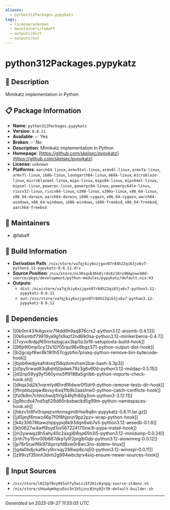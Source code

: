 ```yaml
---
aliases:
  - python312Packages.pypykatz
tags:
  - license/unknown
  - maintainers/fabaff
  - outputs/dist
  - outputs/out
---
```


# python312Packages.pypykatz

## 📝 Description

Mimikatz implementation in Python

## 📋 Package Information

- **Name**: `python312Packages.pypykatz`
- **Version**: `0.6.11`
- **Available**: ✅ Yes
- **Broken**: ✅ No
- **Description**: Mimikatz implementation in Python
- **Homepage**: [https://github.com/skelsec/pypykatz](https://github.com/skelsec/pypykatz)
- **License**: `unknown`
- **Platforms**: `aarch64-linux`, `armv5tel-linux`, `armv6l-linux`, `armv7a-linux`, `armv7l-linux`, `i686-linux`, `loongarch64-linux`, `m68k-linux`, `microblaze-linux`, `microblazeel-linux`, `mips-linux`, `mips64-linux`, `mips64el-linux`, `mipsel-linux`, `powerpc-linux`, `powerpc64-linux`, `powerpc64le-linux`, `riscv32-linux`, `riscv64-linux`, `s390-linux`, `s390x-linux`, `x86_64-linux`, `x86_64-darwin`, `aarch64-darwin`, `i686-cygwin`, `x86_64-cygwin`, `aarch64-windows`, `x86_64-windows`, `i686-windows`, `i686-freebsd`, `x86_64-freebsd`, `aarch64-freebsd`
## 👥 Maintainers

- @fabaff


## 🔧 Build Information

- **Derivation Path**: `/nix/store/va7qjkiy6xzjgxn97r84h22qi63jx6v7-python3.12-pypykatz-0.6.11.drv`
- **Source Position**: `/nix/store/ns30sqxb36k8jrds8z18rv96bpnwc60d-source/pkgs/development/python-modules/pypykatz/default.nix:43`
- **Outputs**:
  - `dist`:  `/nix/store/va7qjkiy6xzjgxn97r84h22qi63jx6v7-python3.12-pypykatz-0.6.11`
  - `out`:  `/nix/store/va7qjkiy6xzjgxn97r84h22qi63jx6v7-python3.12-pypykatz-0.6.11`

## 🔗 Dependencies

- [[0b0nr431k4gxxvr7f4dd9h9aq876crx2-python3.12-aiosmb-0.4.13]]
- [[0k6xmblf79819ya9g1s9azf2nd8lk0sa-python3.12-minikerberos-0.4.7]]
- [[7vyvc6rdpjf65mrbzbgcax3bp1iz3xf6-setuptools-build-hook]]
- [[96p9l0mp0cy12s10705rpz96x6bgz371-python-output-dist-hook]]
- [[b2gcqyf6wr8k19l1h57cgybfm7plixkq-python-remove-bin-bytecode-hook]]
- [[bjsb6wdjykafnkixq156qdvmxhsm2bai-bash-5.3p3]]
- [[d1py5rwad83q8qhfj0pdwk79z3g6v60d-python3.12-msldap-0.5.15]]
- [[di2np59yg9yf560yms5ff9188a5gnlbb-python-imports-check-hook.sh]]
- [[dkqa3dj2k1vqrmlyd6hrdf8dww0f5dr9-python-remove-tests-dir-hook]]
- [[fhrpbbzpqw4bvsy4ixq1fb9k2aaslnw0-python-catch-conflicts-hook]]
- [[fz0k8m7chhichwdj1h1g54hjfh80g3nm-python3-3.12.11]]
- [[g9bcdx47nd5qfi29d66nbxbwckd5g99m-python-namespaces-hook.sh]]
- [[hbzv1z6fv0rspqzvnhnnsgim8rhw8q8n-pypykatz-0.6.11.tar.gz]]
- [[j45jmjf6mwz46p7f0f8hjpnzi9pz2pzv-wrap-python-hook]]
- [[k4z30678bawzhppypxj6k93dqn8wb7s5-python3.12-aesedb-0.1.6]]
- [[kh0627w4wff8syd1iis567224170xw3l-pypa-install-hook]]
- [[m2ywwqz8h5ahy40c2asgi6l6sp65h3i5-python3.12-minidump-0.0.24]]
- [[mh7hy15nv00b667dkp1yllf2prglb0qb-python3.12-aiowinreg-0.0.12]]
- [[p76r0cwlf6k97ibprrpfd8xw0r8wc3nx-stdenv-linux]]
- [[qda0bdjckaflkry9nrxqy288wp8crq50-python3.12-winsspi-0.0.11]]
- [[z99vzf35iinh3dnh2g994wbcbjrv4siq-ensure-newer-sources-hook]]

## 📁 Input Sources

- `/nix/store/l622p70vy8k5sh7y5wizi5f2mic6ynpg-source-stdenv.sh`
- `/nix/store/shkw4qm9qcw5sc5n1k5jznc83ny02r39-default-builder.sh`

---
*Generated on 2025-09-27 11:55:05 UTC*
